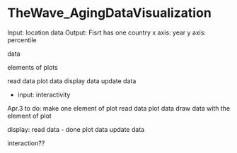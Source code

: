 # TheWave_AgingDataVisualization

Input: location data
Output:
Fisrt has one country
x axis: year
y axis: percentile

data

elements of plots

read data
plot data
display data
update data
  - input: interactivity

Apr.3 to do:
make one element of plot
read data
plot data
draw data with the element of plot


display:
    read data - done
    plot data
    update data

interaction??

